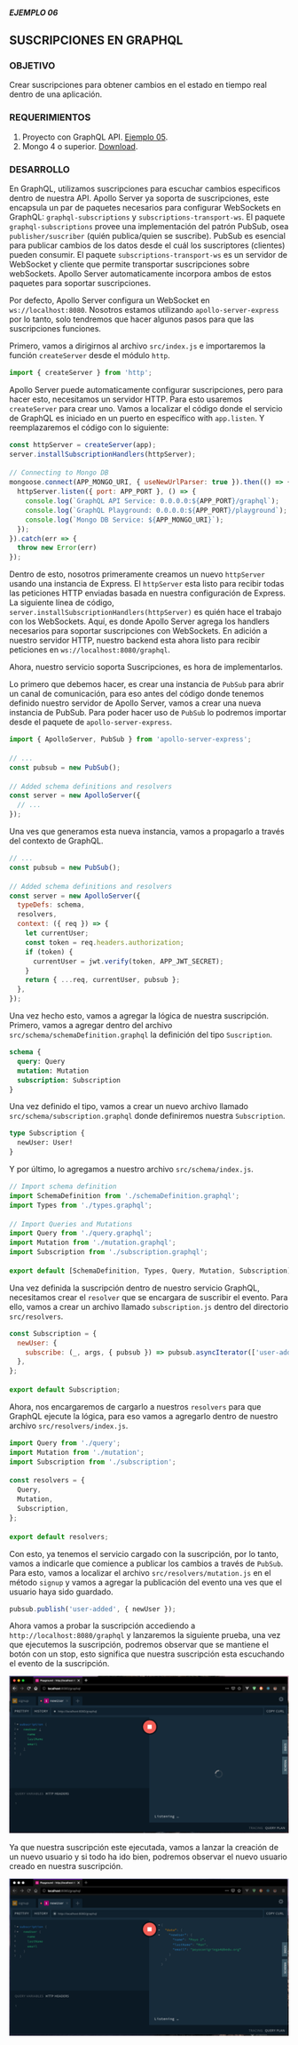 ##### EJEMPLO 06
## SUSCRIPCIONES EN GRAPHQL

### OBJETIVO
Crear suscripciones para obtener cambios en el estado en tiempo real dentro de una aplicación.

### REQUERIMIENTOS
1. Proyecto con GraphQL API. [Ejemplo 05](https://github.com/coderdiaz/graphql-course-express/tree/ejemplo-05).
2. Mongo 4 o superior. [Download](https://www.mongodb.com/download-center/community).

### DESARROLLO
En GraphQL, utilizamos suscripciones para escuchar cambios especificos dentro de nuestra API. Apollo Server ya soporta de suscripciones, este encapsula un par de paquetes necesarios para configurar WebSockets en GraphQL: `graphql-subscriptions` y `subscriptions-transport-ws`. El paquete `graphql-subscriptions` provee una implementación del patrón PubSub, osea `publisher/suscriber` (quién publica/quien se suscribe). PubSub es esencial para publicar cambios de los datos desde el cuál los suscriptores (clientes) pueden consumir. El paquete `subscriptions-transport-ws` es un servidor de WebSocket y cliente que permite transportar suscripciones sobre webSockets. Apollo Server automaticamente incorpora ambos de estos paquetes para soportar suscripciones.

Por defecto, Apollo Server configura un WebSocket en `ws://localhost:8080`. Nosotros estamos utilizando `apollo-server-express` por lo tanto, solo tendremos que hacer algunos pasos para que las suscripciones funciones.

Primero, vamos a dirigirnos al archivo `src/index.js` e importaremos la función `createServer` desde el módulo `http`.
```js
import { createServer } from 'http';
```

Apollo Server puede automaticamente configurar suscripciones, pero para hacer esto, necesitamos un servidor HTTP. Para esto usaremos `createServer` para crear uno. Vamos a localizar el código donde el servicio de GraphQL es iniciado en un puerto en específico with `app.listen`. Y reemplazaremos el código con lo siguiente:
```js
const httpServer = createServer(app);
server.installSubscriptionHandlers(httpServer);

// Connecting to Mongo DB
mongoose.connect(APP_MONGO_URI, { useNewUrlParser: true }).then(() => {
  httpServer.listen({ port: APP_PORT }, () => {
    console.log(`GraphQL API Service: 0.0.0.0:${APP_PORT}/graphql`);
    console.log(`GraphQL Playground: 0.0.0.0:${APP_PORT}/playground`);
    console.log(`Mongo DB Service: ${APP_MONGO_URI}`);
  });
}).catch(err => {
  throw new Error(err)
});
```

Dentro de esto, nosotros primeramente creamos un nuevo `httpServer` usando una instancia de Express. El `httpServer` esta listo para recibir todas las peticiones HTTP enviadas basada en nuestra configuración de Express. La siguiente línea de código, `server.installSubscriptionHandlers(httpServer)` es quién hace el trabajo con los WebSockets. Aquí, es donde Apollo Server agrega los handlers necesarios para soportar suscripciones con WebSockets. En adición a nuestro servidor HTTP, nuestro backend esta ahora listo para recibir peticiones en `ws://localhost:8080/graphql`.

Ahora, nuestro servicio soporta Suscripciones, es hora de implementarlos.

Lo primero que debemos hacer, es crear una instancia de `PubSub` para abrir un canal de comunicación, para eso antes del código donde tenemos definido nuestro servidor de Apollo Server, vamos a crear una nueva instancia de PubSub. Para poder hacer uso de `PubSub` lo podremos importar desde el paquete de `apollo-server-express`.
```js
import { ApolloServer, PubSub } from 'apollo-server-express';

// ...
const pubsub = new PubSub();

// Added schema definitions and resolvers
const server = new ApolloServer({
  // ...
});
```

Una ves que generamos esta nueva instancia, vamos a propagarlo a través del contexto de GraphQL.
```js
// ...
const pubsub = new PubSub();

// Added schema definitions and resolvers
const server = new ApolloServer({
  typeDefs: schema,
  resolvers,
  context: ({ req }) => {
    let currentUser;
    const token = req.headers.authorization;
    if (token) {
      currentUser = jwt.verify(token, APP_JWT_SECRET);
    }
    return { ...req, currentUser, pubsub };
  },
});
```

Una vez hecho esto, vamos a agregar la lógica de nuestra suscripción. Primero, vamos a agregar dentro del archivo `src/schema/schemaDefinition.graphql` la definición del tipo `Suscription`.
```graphql
schema {
  query: Query
  mutation: Mutation
  subscription: Subscription
}
```

Una vez definido el tipo, vamos a crear un nuevo archivo llamado `src/schema/subscription.graphql` donde definiremos nuestra `Subscription`.
```graphql
type Subscription {
  newUser: User!
}
```

Y por último, lo agregamos a nuestro archivo `src/schema/index.js`.
```js
// Import schema definition
import SchemaDefinition from './schemaDefinition.graphql';
import Types from './types.graphql';

// Import Queries and Mutations
import Query from './query.graphql';
import Mutation from './mutation.graphql';
import Subscription from './subscription.graphql';

export default [SchemaDefinition, Types, Query, Mutation, Subscription];
```

Una vez definida la suscripción dentro de nuestro servicio GraphQL, necesitamos crear el `resolver` que se encargara de suscribir el evento. Para ello, vamos a crear un archivo llamado `subscription.js` dentro del directorio `src/resolvers`.
```js
const Subscription = {
  newUser: {
    subscribe: (_, args, { pubsub }) => pubsub.asyncIterator(['user-added'])
  },
};

export default Subscription;
```

Ahora, nos encargaremos de cargarlo a nuestros `resolvers` para que GraphQL ejecute la lógica, para eso vamos a agregarlo dentro de nuestro archivo `src/resolvers/index.js`.
```js
import Query from './query';
import Mutation from './mutation';
import Subscription from './subscription';

const resolvers = {
  Query,
  Mutation,
  Subscription,
};

export default resolvers;
```

Con esto, ya tenemos el servicio cargado con la suscripción, por lo tanto, vamos a indicarle que comience a publicar los cambios a través de `PubSub`. Para esto, vamos a localizar el archivo `src/resolvers/mutation.js` en el método `signup` y vamos a agregar la publicación del evento una ves que el usuario haya sido guardado.
```js
pubsub.publish('user-added', { newUser });
```

Ahora vamos a probar la suscripción accediendo a `http://localhost:8080/graphql` y lanzaremos la siguiente prueba, una vez que ejecutemos la suscripción, podremos observar que se mantiene el botón con un stop, esto significa que nuestra suscripción esta escuchando el evento de la suscripción.

![GraphQL Suscriptions](./screenshots/graphql-suscriptions.png)

Ya que nuestra suscripción este ejecutada, vamos a lanzar la creación de un nuevo usuario y si todo ha ido bien, podremos observar el nuevo usuario creado en nuestra suscripción.

![GraphQL Subscriptions Data Changes](./screenshots/graphql-suscriptions-data.png)